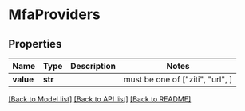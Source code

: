 # MfaProviders


## Properties
Name | Type | Description | Notes
------------ | ------------- | ------------- | -------------
**value** | **str** |  |  must be one of ["ziti", "url", ]

[[Back to Model list]](../README.md#documentation-for-models) [[Back to API list]](../README.md#documentation-for-api-endpoints) [[Back to README]](../README.md)


